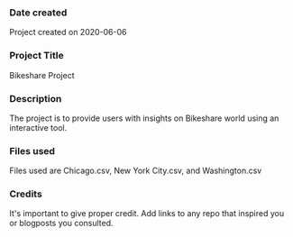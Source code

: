 ### Date created
Project created on 2020-06-06

### Project Title
Bikeshare Project

### Description
The project is to provide users with insights on Bikeshare world using an interactive tool.

### Files used
Files used are Chicago.csv, New York City.csv, and Washington.csv

### Credits
It's important to give proper credit. Add links to any repo that inspired you or blogposts you consulted.
